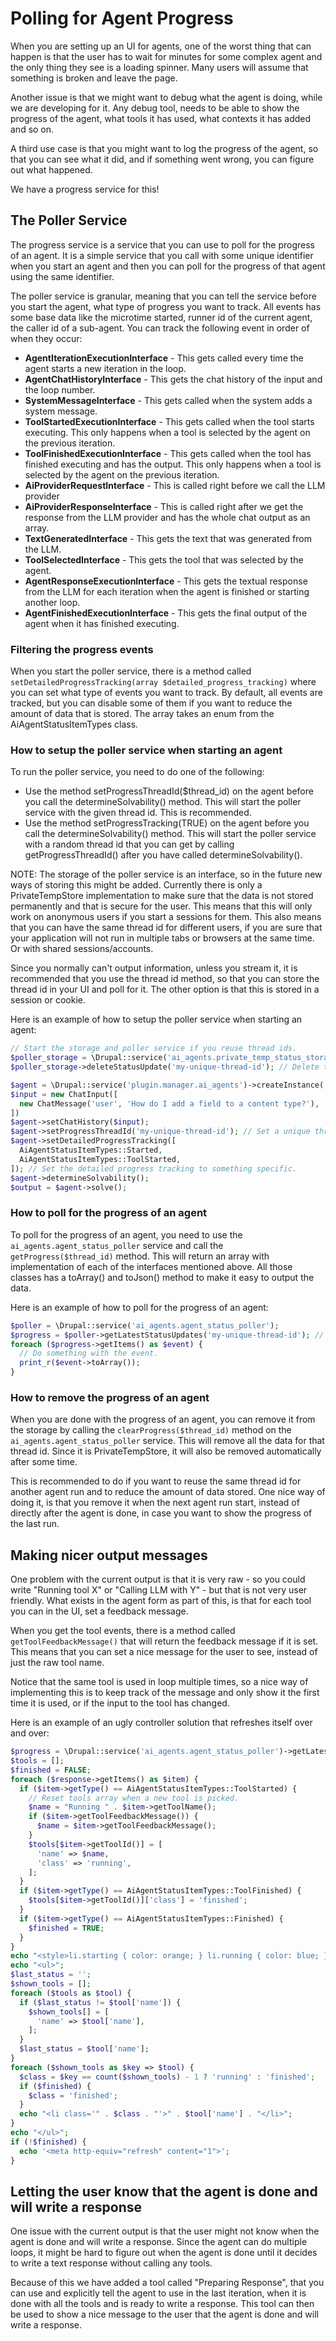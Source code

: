 # Polling for Agent Progress

When you are setting up an UI for agents, one of the worst thing that can happen is that the user has to wait for minutes for some complex agent and the only thing they see is a loading spinner. Many users will assume that something is broken and leave the page.

Another issue is that we might want to debug what the agent is doing, while we are developing for it. Any debug tool, needs to be able to show the progress of the agent, what tools it has used, what contexts it has added and so on.

A third use case is that you might want to log the progress of the agent, so that you can see what it did, and if something went wrong, you can figure out what happened.

We have a progress service for this!

## The Poller Service
The progress service is a service that you can use to poll for the progress of an agent. It is a simple service that you call with some unique identifier when you start an agent and then you can poll for the progress of that agent using the same identifier.

The poller service is granular, meaning that you can tell the service before you start the agent, what type of progress you want to track. All events has some base data like the microtime started, runner id of the current agent, the caller id of a sub-agent. You can track the following event in order of when they occur:

* **AgentIterationExecutionInterface** - This gets called every time the agent starts a new iteration in the loop.
* **AgentChatHistoryInterface** - This gets the chat history of the input and the loop number.
* **SystemMessageInterface** - This gets called when the system adds a system message.
* **ToolStartedExecutionInterface** - This gets called when the tool starts executing. This only happens when a tool is selected by the agent on the previous iteration.
* **ToolFinishedExecutionInterface** - This gets called when the tool has finished executing and has the output. This only happens when a tool is selected by the agent on the previous iteration.
* **AiProviderRequestInterface** - This is called right before we call the LLM provider
* **AiProviderResponseInterface** - This is called right after we get the response from the LLM provider and has the whole chat output as an array.
* **TextGeneratedInterface** - This gets the text that was generated from the LLM.
* **ToolSelectedInterface** - This gets the tool that was selected by the agent.
* **AgentResponseExecutionInterface** - This gets the textual response from the LLM for each iteration when the agent is finished or starting another loop.
* **AgentFinishedExecutionInterface** - This gets the final output of the agent when it has finished executing.

### Filtering the progress events
When you start the poller service, there is a method called `setDetailedProgressTracking(array $detailed_progress_tracking)` where you can set what type of events you want to track. By default, all events are tracked, but you can disable some of them if you want to reduce the amount of data that is stored. The array takes an enum from the AiAgentStatusItemTypes class.

### How to setup the poller service when starting an agent
To run the poller service, you need to do one of the following:

* Use the method setProgressThreadId($thread_id) on the agent before you call the determineSolvability() method. This will start the poller service with the given thread id. This is recommended.
* Use the method setProgressTracking(TRUE) on the agent before you call the determineSolvability() method. This will start the poller service with a random thread id that you can get by calling getProgressThreadId() after you have called determineSolvability().

NOTE: The storage of the poller service is an interface, so in the future new ways of storing this might be added. Currently there is only a PrivateTempStore implementation to make sure that the data is not stored permanently and that is secure for the user. This means that this will only work on anonymous users if you start a sessions for them. This also means that you can have the same thread id for different users, if you are sure that your application will not run in multiple tabs or browsers at the same time. Or with shared sessions/accounts.

Since you normally can't output information, unless you stream it, it is recommended that you use the thread id method, so that you can store the thread id in your UI and poll for it. The other option is that this is stored in a session or cookie.

Here is an example of how to setup the poller service when starting an agent:

```php
// Start the storage and poller service if you reuse thread ids.
$poller_storage = \Drupal::service('ai_agents.private_temp_status_storage');
$poller_storage->deleteStatusUpdate('my-unique-thread-id'); // Delete the status update from the previous run if it exists and you want to reuse the same thread id.

$agent = \Drupal::service('plugin.manager.ai_agents')->createInstance('field_agent');
$input = new ChatInput([
  new ChatMessage('user', 'How do I add a field to a content type?'),
])
$agent->setChatHistory($input);
$agent->setProgressThreadId('my-unique-thread-id'); // Set a unique thread id
$agent->setDetailedProgressTracking([
  AiAgentStatusItemTypes::Started,
  AiAgentStatusItemTypes::ToolStarted,
]); // Set the detailed progress tracking to something specific.
$agent->determineSolvability();
$output = $agent->solve();
```

### How to poll for the progress of an agent
To poll for the progress of an agent, you need to use the `ai_agents.agent_status_poller` service and call the `getProgress($thread_id)` method. This will return an array with implementation of each of the interfaces mentioned above. All those classes has a toArray() and toJson() method to make it easy to output the data.

Here is an example of how to poll for the progress of an agent:

```php
$poller = \Drupal::service('ai_agents.agent_status_poller');
$progress = $poller->getLatestStatusUpdates('my-unique-thread-id'); // Use the same thread id as when you started the agent.
foreach ($progress->getItems() as $event) {
  // Do something with the event.
  print_r($event->toArray());
}
```

### How to remove the progress of an agent
When you are done with the progress of an agent, you can remove it from the storage by calling the `clearProgress($thread_id)` method on the `ai_agents.agent_status_poller` service. This will remove all the data for that thread id. Since it is PrivateTempStore, it will also be removed automatically after some time.

This is recommended to do if you want to reuse the same thread id for another agent run and to reduce the amount of data stored. One nice way of doing it, is that you remove it when the next agent run start, instead of directly after the agent is done, in case you want to show the progress of the last run.

## Making nicer output messages
One problem with the current output is that it is very raw - so you could write "Running tool X" or "Calling LLM with Y" - but that is not very user friendly. What exists in the agent form as part of this, is that for each tool you can in the UI, set a feedback message.

When you get the tool events, there is a method called `getToolFeedbackMessage()` that will return the feedback message if it is set. This means that you can set a nice message for the user to see, instead of just the raw tool name.

Notice that the same tool is used in loop multiple times, so a nice way of implementing this is to keep track of the message and only show it the first time it is used, or if the input to the tool has changed.

Here is an example of an ugly controller solution that refreshes itself over and over:

```php
$progress = \Drupal::service('ai_agents.agent_status_poller')->getLatestStatusUpdates('my-unique-thread-id');
$tools = [];
$finished = FALSE;
foreach ($response->getItems() as $item) {
  if ($item->getType() == AiAgentStatusItemTypes::ToolStarted) {
    // Reset tools array when a new tool is picked.
    $name = "Running " . $item->getToolName();
    if ($item->getToolFeedbackMessage()) {
      $name = $item->getToolFeedbackMessage();
    }
    $tools[$item->getToolId()] = [
      'name' => $name,
      'class' => 'running',
    ];
  }
  if ($item->getType() == AiAgentStatusItemTypes::ToolFinished) {
    $tools[$item->getToolId()]['class'] = 'finished';
  }
  if ($item->getType() == AiAgentStatusItemTypes::Finished) {
    $finished = TRUE;
  }
}
echo "<style>li.starting { color: orange; } li.running { color: blue; } li.finished { color: green; }</style>";
echo "<ul>";
$last_status = '';
$shown_tools = [];
foreach ($tools as $tool) {
  if ($last_status != $tool['name']) {
    $shown_tools[] = [
      'name' => $tool['name'],
    ];
  }
  $last_status = $tool['name'];
}
foreach ($shown_tools as $key => $tool) {
  $class = $key == count($shown_tools) - 1 ? 'running' : 'finished';
  if ($finished) {
    $class = 'finished';
  }
  echo "<li class='" . $class . "'>" . $tool['name'] . "</li>";
}
echo "</ul>";
if (!$finished) {
  echo '<meta http-equiv="refresh" content="1">';
}
```

## Letting the user know that the agent is done and will write a response
One issue with the current output is that the user might not know when the agent is done and will write a response. Since the agent can do multiple loops, it might be hard to figure out when the agent is done until it decides to write a text response without calling any tools.

Because of this we have added a tool called "Preparing Response", that you can use and explicitly tell the agent to use in the last iteration, when it is done with all the tools and is ready to write a response. This tool can then be used to show a nice message to the user that the agent is done and will write a response.
